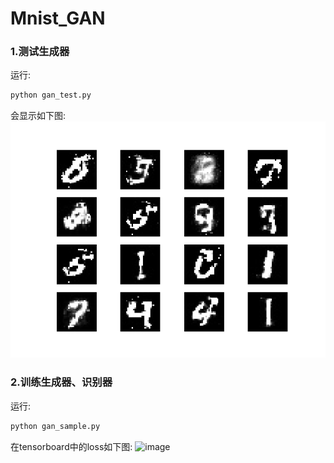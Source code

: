 # Mnist_GAN

### 1.测试生成器
运行:
```python
python gan_test.py
```
会显示如下图:  
![image](https://github.com/ChadPro/Mnist_GAN/raw/master/pictures/figure_1.png)

### 2.训练生成器、识别器
运行:
```python
python gan_sample.py
```
在tensorboard中的loss如下图:
![image](https://github.com/ChadPro/Mnist_GAN/raw/master/picutres/loss.png)